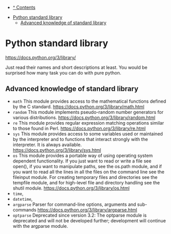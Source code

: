 * [^ Contents](../README.md)

<!-- TOC -->
* [Python standard library](#python-standard-library)
  * [Advanced knowledge of standard library](#advanced-knowledge-of-standard-library)
<!-- TOC -->

# Python standard library

https://docs.python.org/3/library/

Just read their names and short descriptions at least. You would be surprised how many task you can do with pure python.

## Advanced knowledge of standard library

- `math` This module provides access to the mathematical functions defined by the C
  standard. https://docs.python.org/3/library/math.html
- `random` This module implements pseudo-random number generators for various
  distributions. https://docs.python.org/3/library/random.html
- `re`  This module provides regular expression matching operations similar to those found in
  Perl. https://docs.python.org/3/library/re.html
- `sys` This module provides access to some variables used or maintained by the interpreter and to functions that
  interact strongly with the interpreter. It is always available. https://docs.python.org/3/library/sys.html
- `os` This module provides a portable way of using operating system dependent functionality. If you just want to read
  or write a file see open(), if you want to manipulate paths, see the os.path module, and if you want to read all the
  lines in all the files on the command line see the fileinput module. For creating temporary files and directories see
  the tempfile module, and for high-level file and directory handling see the shutil
  module. https://docs.python.org/3/library/os.html
- `time`,
- `datetime`,
- `argparse` Parser for command-line options, arguments and sub-commands https://docs.python.org/3/library/argparse.html
- `optparse` Deprecated since version 3.2: The optparse module is deprecated and will not be developed further;
  development will continue with the argparse module.
